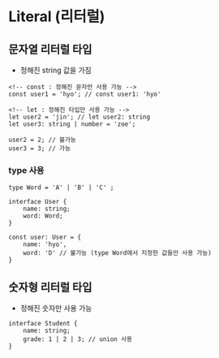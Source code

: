 # Literal (리터럴)

## 문자열 리터럴 타입

- 정해진 string 값을 가짐

```
<!-- const : 정해진 문자만 사용 가능 -->
const user1 = 'hyo'; // const user1: 'hyo'

<!-- let : 정해진 타입만 사용 가능 -->
let user2 = 'jin'; // let user2: string
let user3: string | number = 'zoe';

user2 = 2; // 불가능
user3 = 3; // 가능
```

### type 사용

```
type Word = 'A' | 'B' | 'C' ;

interface User {
    name: string;
    word: Word;
}

const user: User = {
    name: 'hyo',
    word: 'D' // 불가능 (type Word에서 지정한 값들만 사용 가능)
}
```

## 숫자형 리터럴 타입

- 정해진 숫자만 사용 가능

```
interface Student {
    name: string;
    grade: 1 | 2 | 3; // union 사용
}
```

